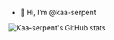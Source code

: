 - 👋 Hi, I’m @kaa-serpent

![Kaa-serpent's GitHub stats](https://github-readme-stats.vercel.app/api?username=kaa-serpent&count_private=true&theme=synthwave)

<!---
kaa-serpent/kaa-serpent is a ✨ special ✨ repository because its `README.md` (this file) appears on your GitHub profile.
You can click the Preview link to take a look at your changes.
--->
